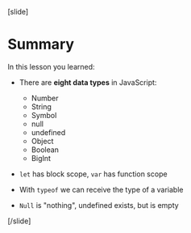[slide]
# Summary

In this lesson you learned:
- There are **eight data types** in JavaScript: 
    - Number
    - String
    - Symbol
    - null
    - undefined
    - Object
    - Boolean
    - BigInt

- `let` has block scope, `var` has function scope

- With `typeof` we can receive the type of a variable

- `Null` is "nothing",  undefined exists, but is empty

[/slide]